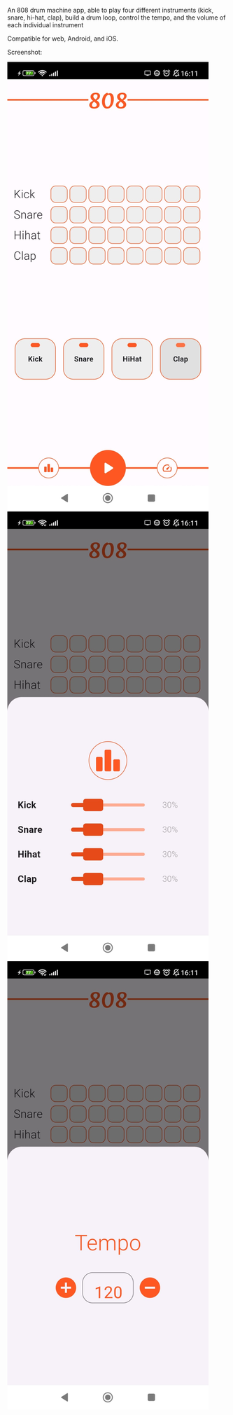 An 808 drum machine app, able to play four different instruments (kick, snare, hi-hat, clap),
build a drum loop, control the tempo, and the volume of each individual instrument

Compatible for web, Android, and iOS.

Screenshot:

![Main](/screenshots/1.jpg)
![Volume](/screenshots/2.jpg)
![Tempo](/screenshots/3.jpg)
